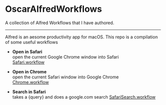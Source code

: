 # OscarAlfredWorkflows
A collection of Alfred Workflows that I have authored. 

----

Alfred is an aesome productivity app for macOS.
This repo is a compilation of some useful workflows

- **Open in Safari**  
open the current Google Chrome window into Safari  
[Safari.workflow](https://github.com/oscarmorrison/OscarAlfredWorkflows/blob/master/Open%20in%20Safari.alfredworkflow)

- **Open in Chrome**  
open the current Safari window into Google Chrome  
[Chrome.workflow](https://github.com/oscarmorrison/OscarAlfredWorkflows/blob/master/Open%20in%20Chrome.alfredworkflow)

- **Search in Safari**  
takes a {query} and does a google.com search
[SafariSearch.workflow](https://github.com/oscarmorrison/OscarAlfredWorkflows/blob/master/Search%20in%20Safari.alfredworkflow)
